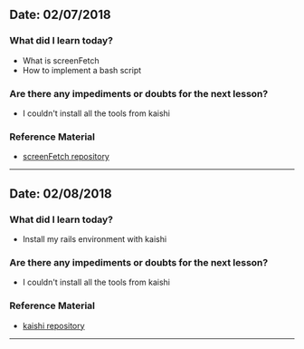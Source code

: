 ## Date: 02/07/2018

### What did I learn today?

- What is screenFetch
- How to implement a bash script

### Are there any impediments or doubts for the next lesson?

- I couldn't install all the tools from kaishi

### Reference Material

- [screenFetch repository](https://github.com/KittyKatt/screenFetch)

---

## Date: 02/08/2018

### What did I learn today?

- Install my rails environment with kaishi

### Are there any impediments or doubts for the next lesson?

- I couldn't install all the tools from kaishi

### Reference Material

- [kaishi repository](https://github.com/IcaliaLabs/kaishi)

---
